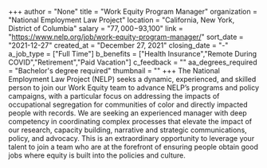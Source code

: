 +++
author = "None"
title = "Work Equity Program Manager"
organization = "National Employment Law Project"
location = "California, New York, District of Columbia"
salary = "$77,000-$93,100"
link = "https://www.nelp.org/job/work-equity-program-manager/"
sort_date = "2021-12-27"
created_at = "December 27, 2021"
closing_date = "-"
a_job_type = ["Full Time"]
b_benefits = ["Health Insurance","Remote During COVID","Retirement","Paid Vacation"]
c_feedback = ""
aa_degrees_required = "Bachelor's degree required"
thumbnail = ""
+++
The National Employment Law Project (NELP) seeks a dynamic, experienced, and skilled person to join our Work Equity team to advance NELP’s programs and policy campaigns, with a particular focus on addressing the impacts of occupational segregation for communities of color and directly impacted people with records.  We are seeking an experienced manager with deep competency in coordinating complex processes that elevate the impact of our research, capacity building, narrative and strategic communications, policy, and advocacy. This is an extraordinary opportunity to leverage your talent to join a team who are at the forefront of ensuring people obtain good jobs where equity is built into the policies and culture.